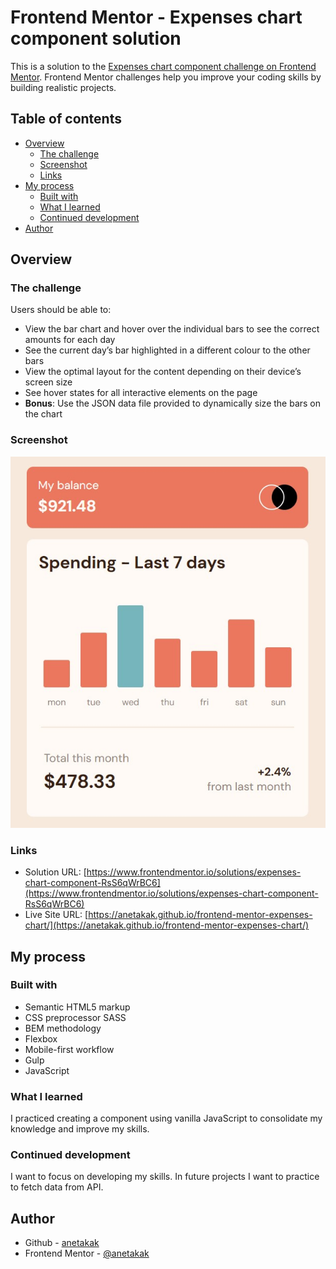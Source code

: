 # Frontend Mentor - Expenses chart component solution

This is a solution to the [Expenses chart component challenge on Frontend Mentor](https://www.frontendmentor.io/challenges/expenses-chart-component-e7yJBUdjwt). Frontend Mentor challenges help you improve your coding skills by building realistic projects. 

## Table of contents

- [Overview](#overview)
  - [The challenge](#the-challenge)
  - [Screenshot](#screenshot)
  - [Links](#links)
- [My process](#my-process)
  - [Built with](#built-with)
  - [What I learned](#what-i-learned)
  - [Continued development](#continued-development)
- [Author](#author)

## Overview

### The challenge

Users should be able to:

- View the bar chart and hover over the individual bars to see the correct amounts for each day
- See the current day’s bar highlighted in a different colour to the other bars
- View the optimal layout for the content depending on their device’s screen size
- See hover states for all interactive elements on the page
- **Bonus**: Use the JSON data file provided to dynamically size the bars on the chart

### Screenshot

![](./screenshot.jpg)

### Links

- Solution URL: [https://www.frontendmentor.io/solutions/expenses-chart-component-RsS6qWrBC6](https://www.frontendmentor.io/solutions/expenses-chart-component-RsS6qWrBC6)
- Live Site URL: [https://anetakak.github.io/frontend-mentor-expenses-chart/](https://anetakak.github.io/frontend-mentor-expenses-chart/)

## My process

### Built with

- Semantic HTML5 markup
- CSS preprocessor SASS
- BEM methodology
- Flexbox
- Mobile-first workflow
- Gulp
- JavaScript

### What I learned

I practiced creating a component using vanilla JavaScript to consolidate my knowledge and improve my skills.

### Continued development

I want to focus on developing my skills. In future projects I want to practice to fetch data from API.

## Author

- Github - [anetakak](https://github.com/anetakak)
- Frontend Mentor - [@anetakak](https://www.frontendmentor.io/profile/anetakak)
